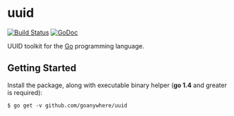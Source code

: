 uuid
===
[![Build Status](https://travis-ci.org/goanywhere/uuid.svg?branch=master)](https://travis-ci.org/goanywhere/uuid) [![GoDoc](https://godoc.org/github.com/goanywhere/uuid?status.svg)](http://godoc.org/github.com/goanywhere/uuid)

UUID toolkit for the [Go](http://golang.org) programming language.

## Getting Started

Install the package, along with executable binary helper (**go 1.4** and greater is required):

```shell
$ go get -v github.com/goanywhere/uuid
```
